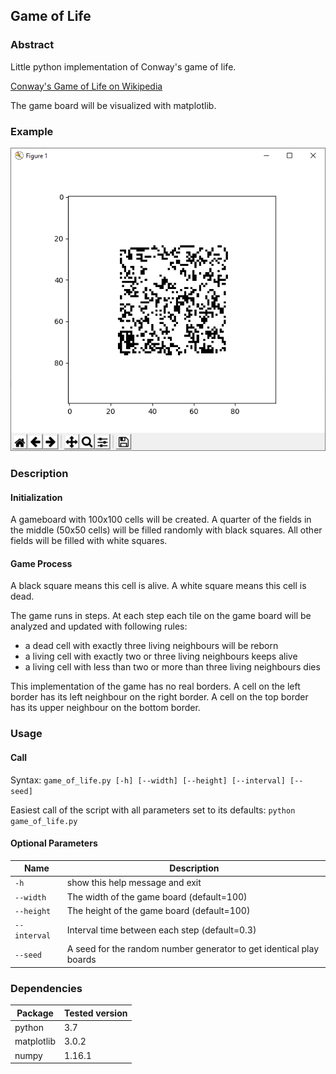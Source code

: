 ## Game of Life

### Abstract
Little python implementation of Conway's game of life.

[Conway's Game of Life on Wikipedia](https://en.wikipedia.org/wiki/Conway%27s_Game_of_Life)

The game board will be visualized with matplotlib.

### Example
![alt text](example.png "example")

### Description
#### Initialization

A gameboard with 100x100 cells will be created.
A quarter of the fields in the middle (50x50 cells) will be filled randomly with black squares. All other fields will be filled with white squares.

#### Game Process

A black square means this cell is alive. A white square means this cell is dead.

The game runs in steps.
At each step each tile on the game board will be analyzed and updated with following rules:

* a dead cell with exactly three living neighbours will be reborn 
* a living cell with exactly two or three living neighbours keeps alive
* a living cell with less than two or more than three living neighbours dies

This implementation of the game has no real borders. A cell on the left border has its left neighbour on the right border. A cell on the top border has its upper neighbour on the bottom border. 

### Usage
#### Call
Syntax: `game_of_life.py [-h] [--width] [--height] [--interval] [--seed]`

Easiest call of the script with all parameters set to its defaults: `python game_of_life.py`

#### Optional Parameters
Name | Description
--- | ---
`-h` | show this help message and exit
`--width` | The width of the game board (default=100)
`--height` | The height of the game board (default=100)
`--interval` | Interval time between each step (default=0.3)
`--seed` | A seed for the random number generator to get identical play boards

### Dependencies
Package | Tested version
--- | ---
python | 3.7
matplotlib | 3.0.2
numpy | 1.16.1
